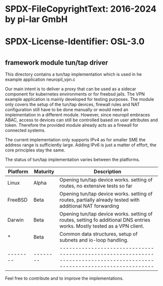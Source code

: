 #
# SPDX-FileCopyrightText: 2016-2024 by pi-lar GmbH
# SPDX-License-Identifier: OSL-3.0
#

framework module tun/tap driver
-------------------------------

This directory contains a tun/tap implementation which is used in he example application neuropil_vpn.c

Our main intent is to deliver a proxy that can be used as a sidecar component for kubernetes environments or for freebsd jails. 
The VPN example application is mainly developed for testing purposes. The module only covers the setup of the tun/tap devices, 
firewall rules and NAT configuration still have to be done manually or would need an implementation in a different module. However, 
since neuropil embraces ABAC, access to devices can still be controlled based on user attributes and token. Therefore the provided 
module already acts as a firewall for connected systems.

The current implementation only supports IPv4 as for smaller SME the address range is sufficiently large. Adding IPv6 is just a matter of effort,
the core principles stay the same.

The status of tun/tap implementation varies between the platforms.

| Platform | Maturity | Description                                                                                                              |
| -------- | -------- | ------------------------------------------------------------------------------------------------------------------------ |
| Linux    | Alpha    | Opening tun/tap device works. setting of routes, no extensive tests so far                                               |
| FreeBSD  | Beta     | Opening tun/tap device works. setting of routes, partially already tested with additional NAT forwarding                 |
| Darwin   | Beta     | Opening tun/tap device works. setting of routes, setting fo additional DNS entries works. Mostly tested as a VPN client. |
| *        | Beta     | Common data structures, setup of subnets and io-loop handling.                                                           |
| -------- | -------- | ------------------------------------------------------------------------------------------------------------------------ |

Feel free to contribute and to improve the implementations.
